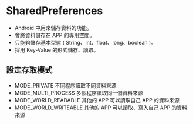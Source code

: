 # SharedPreferences

* Android 中用來儲存資料的功能。
* 會將資料儲存在 APP 的專用空間。
* 只能夠儲存基本型態 ( String、int、float、long、boolean )。
* 採用 Key-Value 的形式儲存、讀取。

## 設定存取模式

* MODE_PRIVATE 不同程序讀取不同資料來源
* MODE_MULTI_PROCESS 多個程序讀取同一個資料來源
* MODE_WORLD_READABLE 其他的 APP 可以讀取自己 APP 的資料來源
* MODE_WORLD_WRITEABLE 其他的 APP 可以讀取、寫入自己 APP 的資料來源
